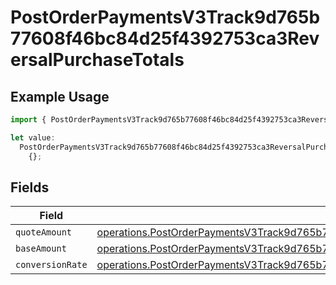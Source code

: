 # PostOrderPaymentsV3Track9d765b77608f46bc84d25f4392753ca3ReversalPurchaseTotals

## Example Usage

```typescript
import { PostOrderPaymentsV3Track9d765b77608f46bc84d25f4392753ca3ReversalPurchaseTotals } from "@dhaba/safepay-ts/models/operations";

let value:
  PostOrderPaymentsV3Track9d765b77608f46bc84d25f4392753ca3ReversalPurchaseTotals =
    {};
```

## Fields

| Field                                                                                                                                                                                                  | Type                                                                                                                                                                                                   | Required                                                                                                                                                                                               | Description                                                                                                                                                                                            |
| ------------------------------------------------------------------------------------------------------------------------------------------------------------------------------------------------------ | ------------------------------------------------------------------------------------------------------------------------------------------------------------------------------------------------------ | ------------------------------------------------------------------------------------------------------------------------------------------------------------------------------------------------------ | ------------------------------------------------------------------------------------------------------------------------------------------------------------------------------------------------------ |
| `quoteAmount`                                                                                                                                                                                          | [operations.PostOrderPaymentsV3Track9d765b77608f46bc84d25f4392753ca3ReversalQuoteAmount](../../models/operations/postorderpaymentsv3track9d765b77608f46bc84d25f4392753ca3reversalquoteamount.md)       | :heavy_minus_sign:                                                                                                                                                                                     | N/A                                                                                                                                                                                                    |
| `baseAmount`                                                                                                                                                                                           | [operations.PostOrderPaymentsV3Track9d765b77608f46bc84d25f4392753ca3ReversalBaseAmount](../../models/operations/postorderpaymentsv3track9d765b77608f46bc84d25f4392753ca3reversalbaseamount.md)         | :heavy_minus_sign:                                                                                                                                                                                     | N/A                                                                                                                                                                                                    |
| `conversionRate`                                                                                                                                                                                       | [operations.PostOrderPaymentsV3Track9d765b77608f46bc84d25f4392753ca3ReversalConversionRate](../../models/operations/postorderpaymentsv3track9d765b77608f46bc84d25f4392753ca3reversalconversionrate.md) | :heavy_minus_sign:                                                                                                                                                                                     | N/A                                                                                                                                                                                                    |